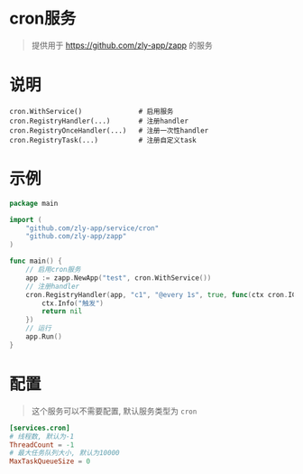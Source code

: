 
# cron服务

> 提供用于 https://github.com/zly-app/zapp 的服务

# 说明

```text
cron.WithService()              # 启用服务
cron.RegistryHandler(...)       # 注册handler
cron.RegistryOnceHandler(...)   # 注册一次性handler
cron.RegistryTask(...)          # 注册自定义task
```

# 示例
```go
package main

import (
	"github.com/zly-app/service/cron"
	"github.com/zly-app/zapp"
)

func main() {
	// 启用cron服务
	app := zapp.NewApp("test", cron.WithService())
	// 注册handler
	cron.RegistryHandler(app, "c1", "@every 1s", true, func(ctx cron.IContext) error {
		ctx.Info("触发")
		return nil
	})
	// 运行
	app.Run()
}
```

# 配置

> 这个服务可以不需要配置, 默认服务类型为 `cron`

```toml
[services.cron]
# 线程数, 默认为-1
ThreadCount = -1
# 最大任务队列大小, 默认为10000
MaxTaskQueueSize = 0
```
